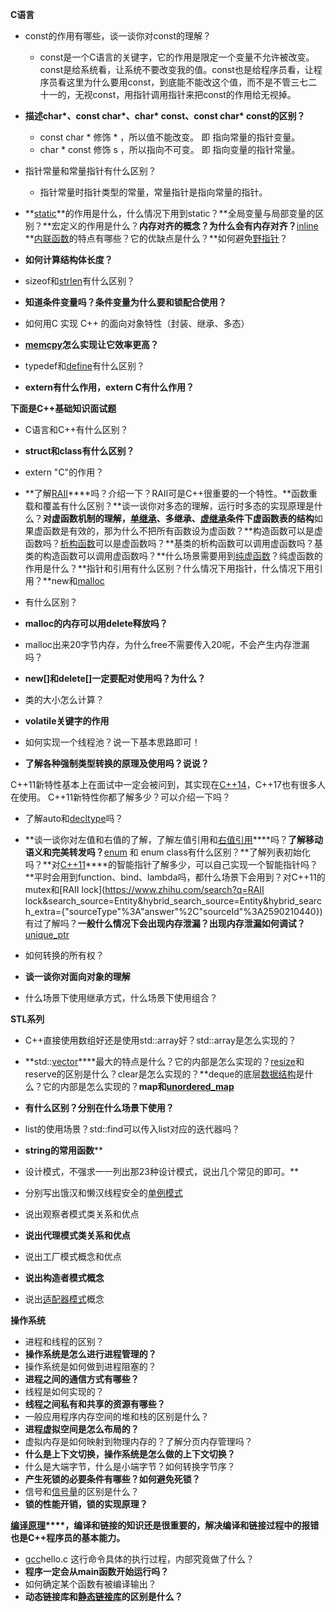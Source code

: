 **C语言**

- const的作用有哪些，谈一谈你对const的理解？
  - const是一个C语言的关键字，它的作用是限定一个变量不允许被改变。const是给系统看，让系统不要改变我的值。const也是给程序员看，让程序员看这里为什么要用const，到底能不能改这个值，而不是不管三七二十一的，无视const，用指针调用指针来把const的作用给无视掉。

- **描述char\*、const char\*、char\* const、const char\* const的区别？**
  - const char * 修饰 * ，所以值不能改变。 即 指向常量的指针变量。
  - char * const 修饰 s ，所以指向不可变。 即 指向变量的指针常量。

- 指针常量和常量指针有什么区别？
  - 指针常量时指针类型的常量，常量指针是指向常量的指针。

- **[static](https://www.zhihu.com/search?q=static&search_source=Entity&hybrid_search_source=Entity&hybrid_search_extra={"sourceType"%3A"answer"%2C"sourceId"%3A2590210440})**的作用是什么，什么情况下用到static？**全局变量与局部变量的区别？**宏定义的作用是什么？**内存对齐的概念？为什么会有内存对齐？**[inline](https://www.zhihu.com/search?q=inline&search_source=Entity&hybrid_search_source=Entity&hybrid_search_extra={"sourceType"%3A"answer"%2C"sourceId"%3A2590210440}) **[内联函数](https://www.zhihu.com/search?q=内联函数&search_source=Entity&hybrid_search_source=Entity&hybrid_search_extra={"sourceType"%3A"answer"%2C"sourceId"%3A1868370927})的特点有哪些？它的优缺点是什么？**如何避免[野指针](https://www.zhihu.com/search?q=野指针&search_source=Entity&hybrid_search_source=Entity&hybrid_search_extra={"sourceType"%3A"answer"%2C"sourceId"%3A2590210440})？
- **如何计算结构体长度？**
- sizeof和[strlen](https://www.zhihu.com/search?q=strlen&search_source=Entity&hybrid_search_source=Entity&hybrid_search_extra={"sourceType"%3A"answer"%2C"sourceId"%3A1868370927})有什么区别？
- **知道条件变量吗？条件变量为什么要和锁配合使用？**
- 如何用C 实现 C++ 的面向对象特性（封装、继承、多态）
- **[memcpy](https://www.zhihu.com/search?q=memcpy&search_source=Entity&hybrid_search_source=Entity&hybrid_search_extra={"sourceType"%3A"answer"%2C"sourceId"%3A1868370927})怎么实现让它效率更高？**
- typedef和[define](https://www.zhihu.com/search?q=define&search_source=Entity&hybrid_search_source=Entity&hybrid_search_extra={"sourceType"%3A"answer"%2C"sourceId"%3A1868370927})有什么区别？
- **extern有什么作用，extern C有什么作用？**

**下面是C++基础知识面试题**

- C语言和C++有什么区别？
- **struct和class有什么区别？**
- extern "C"的作用？
- **了解[RAII](https://www.zhihu.com/search?q=RAII&search_source=Entity&hybrid_search_source=Entity&hybrid_search_extra={"sourceType"%3A"answer"%2C"sourceId"%3A2590210440})****吗？介绍一下？RAII可是C++很重要的一个特性。**函数重载和覆盖有什么区别？**谈一谈你对多态的理解，运行时多态的实现原理是什么？**对虚函数机制的理解，[单继承](https://www.zhihu.com/search?q=单继承&search_source=Entity&hybrid_search_source=Entity&hybrid_search_extra={"sourceType"%3A"answer"%2C"sourceId"%3A1868370927})、多继承、[虚继承](https://www.zhihu.com/search?q=虚继承&search_source=Entity&hybrid_search_source=Entity&hybrid_search_extra={"sourceType"%3A"answer"%2C"sourceId"%3A2590210440})条件下虚函数表的结构**如果虚函数是有效的，那为什么不把所有函数设为虚函数？**构造函数可以是虚函数吗？[析构函数](https://www.zhihu.com/search?q=析构函数&search_source=Entity&hybrid_search_source=Entity&hybrid_search_extra={"sourceType"%3A"answer"%2C"sourceId"%3A1868370927})可以是虚函数吗？**基类的析构函数可以调用虚函数吗？基类的构造函数可以调用虚函数吗？**什么场景需要用到[纯虚函数](https://www.zhihu.com/search?q=纯虚函数&search_source=Entity&hybrid_search_source=Entity&hybrid_search_extra={"sourceType"%3A"answer"%2C"sourceId"%3A1868370927})？纯虚函数的作用是什么？**指针和引用有什么区别？什么情况下用指针，什么情况下用引用？**new和[malloc](https://www.zhihu.com/search?q=malloc&search_source=Entity&hybrid_search_source=Entity&hybrid_search_extra={"sourceType"%3A"answer"%2C"sourceId"%3A2590210440})

- 有什么区别？
- **malloc的内存可以用delete释放吗？**
- malloc出来20字节内存，为什么free不需要传入20呢，不会产生内存泄漏吗？
- **new[]和delete[]一定要配对使用吗？为什么？**
- 类的大小怎么计算？
- **volatile关键字的作用**
- 如何实现一个线程池？说一下基本思路即可！
- **了解各种强制类型转换的原理及使用吗？说说？**

C++11新特性基本上在面试中一定会被问到，其实现在[C++14](https://www.zhihu.com/search?q=C%2B%2B14&search_source=Entity&hybrid_search_source=Entity&hybrid_search_extra={"sourceType"%3A"answer"%2C"sourceId"%3A2590210440})，C++17也有很多人在使用。
C++11新特性你都了解多少？可以介绍一下吗？

- 了解auto和[decltype](https://www.zhihu.com/search?q=decltype&search_source=Entity&hybrid_search_source=Entity&hybrid_search_extra={"sourceType"%3A"answer"%2C"sourceId"%3A1868370927})吗？
- **谈一谈你对左值和右值的了解，了解左值引用和[右值引用](https://www.zhihu.com/search?q=右值引用&search_source=Entity&hybrid_search_source=Entity&hybrid_search_extra={"sourceType"%3A"answer"%2C"sourceId"%3A2590210440})****吗？**了解移动语义和完美转发吗？**[enum](https://www.zhihu.com/search?q=enum&search_source=Entity&hybrid_search_source=Entity&hybrid_search_extra={"sourceType"%3A"answer"%2C"sourceId"%3A1868370927}) 和 enum class有什么区别？**了解列表初始化吗？**对[C++11](https://www.zhihu.com/search?q=C%2B%2B11&search_source=Entity&hybrid_search_source=Entity&hybrid_search_extra={"sourceType"%3A"answer"%2C"sourceId"%3A2590210440})****的智能指针了解多少，可以自己实现一个智能指针吗？**平时会用到function、bind、lambda吗，都什么场景下会用到？对C++11的mutex和[RAII lock](https://www.zhihu.com/search?q=RAII lock&search_source=Entity&hybrid_search_source=Entity&hybrid_search_extra={"sourceType"%3A"answer"%2C"sourceId"%3A2590210440})有过了解吗？**一般什么情况下会出现内存泄漏？出现内存泄漏如何调试？**[unique_ptr](https://www.zhihu.com/search?q=unique_ptr&search_source=Entity&hybrid_search_source=Entity&hybrid_search_extra={"sourceType"%3A"answer"%2C"sourceId"%3A2590210440})

- 如何转换的所有权？
- **谈一谈你对面向对象的理解**
- 什么场景下使用继承方式，什么场景下使用组合？

**STL系列**

- C++直接使用数组好还是使用std::array好？std::array是怎么实现的？
- **std::[vector](https://www.zhihu.com/search?q=vector&search_source=Entity&hybrid_search_source=Entity&hybrid_search_extra={"sourceType"%3A"answer"%2C"sourceId"%3A2590210440})****最大的特点是什么？它的内部是怎么实现的？[resize](https://www.zhihu.com/search?q=resize&search_source=Entity&hybrid_search_source=Entity&hybrid_search_extra={"sourceType"%3A"answer"%2C"sourceId"%3A1868370927})和reserve的区别是什么？clear是怎么实现的？**deque的底层[数据结构](https://www.zhihu.com/search?q=数据结构&search_source=Entity&hybrid_search_source=Entity&hybrid_search_extra={"sourceType"%3A"answer"%2C"sourceId"%3A1868370927})是什么？它的内部是怎么实现的？**map和[unordered_map](https://www.zhihu.com/search?q=unordered_map&search_source=Entity&hybrid_search_source=Entity&hybrid_search_extra={"sourceType"%3A"answer"%2C"sourceId"%3A2590210440})**

- **有什么区别？分别在什么场景下使用？**
- list的使用场景？std::find可以传入list对应的迭代器吗？
- **string的常用函数****
- 设计模式，不强求一一列出那23种设计模式，说出几个常见的即可。**

- 分别写出饿汉和懒汉线程安全的[单例模式](https://www.zhihu.com/search?q=单例模式&search_source=Entity&hybrid_search_source=Entity&hybrid_search_extra={"sourceType"%3A"answer"%2C"sourceId"%3A2590210440})
- 说出观察者模式类关系和优点
- **说出代理模式类关系和优点**
- 说出工厂模式概念和优点
- **说出构造者模式概念**
- 说出[适配器模式](https://www.zhihu.com/search?q=适配器模式&search_source=Entity&hybrid_search_source=Entity&hybrid_search_extra={"sourceType"%3A"answer"%2C"sourceId"%3A2590210440})概念

**操作系统**

- 进程和线程的区别？
- **操作系统是怎么进行进程管理的？**
- 操作系统是如何做到进程阻塞的？
- **进程之间的通信方式有哪些？**
- 线程是如何实现的？
- **线程之间私有和共享的资源有哪些？**
- 一般应用程序内存空间的堆和栈的区别是什么？
- **进程虚拟空间是怎么布局的？**
- 虚拟内存是如何映射到物理内存的？了解分页内存管理吗？
- **什么是上下文切换，操作系统是怎么做的上下文切换？**
- 什么是大端字节，什么是小端字节？如何转换字节序？
- **产生死锁的必要条件有哪些？如何避免死锁？**
- 信号和[信号量](https://www.zhihu.com/search?q=信号量&search_source=Entity&hybrid_search_source=Entity&hybrid_search_extra={"sourceType"%3A"answer"%2C"sourceId"%3A1868370927})的区别是什么？
- **锁的性能开销，锁的实现原理？**

**[编译原理](https://www.zhihu.com/search?q=编译原理&search_source=Entity&hybrid_search_source=Entity&hybrid_search_extra={"sourceType"%3A"answer"%2C"sourceId"%3A2590210440})****，编译和链接的知识还是很重要的，解决编译和链接过程中的报错也是C++程序员的基本能力。**

- [gcc](https://www.zhihu.com/search?q=gcc&search_source=Entity&hybrid_search_source=Entity&hybrid_search_extra={"sourceType"%3A"answer"%2C"sourceId"%3A2590210440})hello.c 这行命令具体的执行过程，内部究竟做了什么？
- **程序一定会从main函数开始运行吗？**
- 如何确定某个函数有被编译输出？
- **动态链接库和[静态链接库](https://www.zhihu.com/search?q=静态链接库&search_source=Entity&hybrid_search_source=Entity&hybrid_search_extra={"sourceType"%3A"answer"%2C"sourceId"%3A1868370927})的区别是什么？**